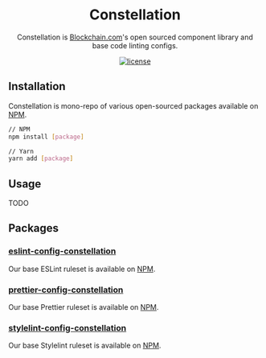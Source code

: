 <h1 align="center">Constellation</h1>
<div align="center">

Constellation is [Blockchain.com](https://blockchain.com)'s open sourced component library and base code linting configs.

[![license](https://img.shields.io/badge/license-MIT-blue.svg)](https://https://github.com/blockchain/constellation/blob/master/LICENSE)
<!--[![npm latest package](https://img.shields.io/npm/v/@material-ui/core/latest.svg)](https://www.npmjs.com/package/@material-ui/core)
[![npm downloads](https://img.shields.io/npm/dm/@material-ui/core.svg)](https://www.npmjs.com/package/@material-ui/core)
-->
</div>

## Installation

Constellation is mono-repo of various open-sourced packages available on [NPM](https://www.npmjs.com/~blockchain-official/constellation).

```sh
// NPM
npm install [package]

// Yarn
yarn add [package]
```

## Usage
TODO

## Packages

### [eslint-config-constellation](./packages/eslint-config-constellation)
Our base ESLint ruleset is available on [NPM](https://www.npmjs.com/package/eslint-config-constellation).

### [prettier-config-constellation](./packages/prettier-config-constellation)
Our base Prettier ruleset is available on [NPM](https://www.npmjs.com/package/prettier-config-constellation).

### [stylelint-config-constellation](./packages/stylelint-config-constellation)
Our base Stylelint ruleset is available on [NPM](https://www.npmjs.com/package/stylelint-config-constellation).